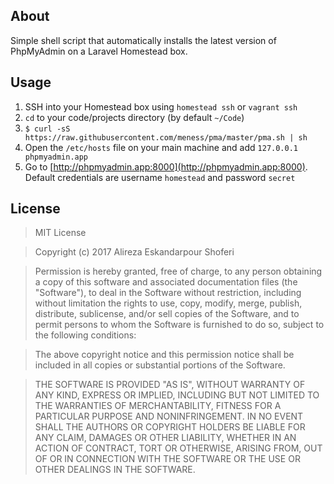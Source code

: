 ## About

Simple shell script that automatically installs the latest version of PhpMyAdmin on a Laravel Homestead box.

## Usage

1. SSH into your Homestead box using `homestead ssh` or `vagrant ssh`
2. `cd` to your code/projects directory (by default `~/Code`)
3. `$ curl -sS https://raw.githubusercontent.com/meness/pma/master/pma.sh | sh`
4. Open the `/etc/hosts` file on your main machine and add `127.0.0.1  phpmyadmin.app`
5. Go to [http://phpmyadmin.app:8000](http://phpmyadmin.app:8000). Default credentials are username `homestead` and password `secret`

## License

> MIT License

> Copyright (c) 2017 Alireza Eskandarpour Shoferi

> Permission is hereby granted, free of charge, to any person obtaining a copy
> of this software and associated documentation files (the "Software"), to deal
> in the Software without restriction, including without limitation the rights
> to use, copy, modify, merge, publish, distribute, sublicense, and/or sell
> copies of the Software, and to permit persons to whom the Software is
> furnished to do so, subject to the following conditions:

> The above copyright notice and this permission notice shall be included in all
> copies or substantial portions of the Software.

> THE SOFTWARE IS PROVIDED "AS IS", WITHOUT WARRANTY OF ANY KIND, EXPRESS OR
> IMPLIED, INCLUDING BUT NOT LIMITED TO THE WARRANTIES OF MERCHANTABILITY,
> FITNESS FOR A PARTICULAR PURPOSE AND NONINFRINGEMENT. IN NO EVENT SHALL THE
> AUTHORS OR COPYRIGHT HOLDERS BE LIABLE FOR ANY CLAIM, DAMAGES OR OTHER
> LIABILITY, WHETHER IN AN ACTION OF CONTRACT, TORT OR OTHERWISE, ARISING FROM,
> OUT OF OR IN CONNECTION WITH THE SOFTWARE OR THE USE OR OTHER DEALINGS IN THE
> SOFTWARE.